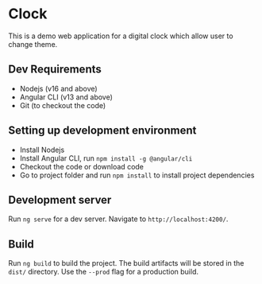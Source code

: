 # Clock
This is a demo web application for a digital clock which allow user to change theme.

## Dev Requirements
 - Nodejs (v16 and above)
 - Angular CLI (v13 and above)
 - Git (to checkout the code)
 
## Setting up development environment
- Install Nodejs
- Install Angular CLI, run `npm install -g @angular/cli`
- Checkout the code or download code
- Go to project folder and run `npm install` to install project dependencies

## Development server
Run `ng serve` for a dev server. Navigate to `http://localhost:4200/`.

## Build
Run `ng build` to build the project. The build artifacts will be stored in the `dist/` directory. Use the `--prod` flag for a production build.

